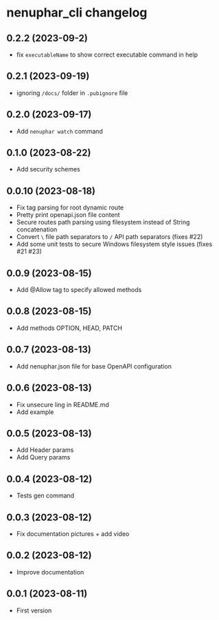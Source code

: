 # nenuphar_cli changelog
## 0.2.2 (2023-09-2)

* fix `executableName` to show correct executable command in help
## 0.2.1 (2023-09-19)

* ignoring `/docs/` folder in `.pubignore` file

## 0.2.0 (2023-09-17)

* Add `nenuphar watch` command

## 0.1.0 (2023-08-22)

* Add security schemes

## 0.0.10 (2023-08-18)

* Fix tag parsing for root dynamic route
* Pretty print openapi.json file content
* Secure routes path parsing using filesystem instead of String concatenation
* Convert `\` file path separators to `/` API path separators (fixes #22)
* Add some unit tests to secure Windows filesystem style issues (fixes #21 #23)

## 0.0.9 (2023-08-15)

* Add @Allow tag to specify allowed methods

## 0.0.8 (2023-08-15)

* Add methods OPTION, HEAD, PATCH

## 0.0.7 (2023-08-13)

* Add nenuphar.json file for base OpenAPI configuration

## 0.0.6 (2023-08-13)

* Fix unsecure ling in README.md
* Add example

## 0.0.5 (2023-08-13)

* Add Header params
* Add Query params

## 0.0.4 (2023-08-12)

* Tests gen command

## 0.0.3 (2023-08-12)

* Fix documentation pictures + add video

## 0.0.2 (2023-08-12)

* Improve documentation

## 0.0.1 (2023-08-11)

* First version